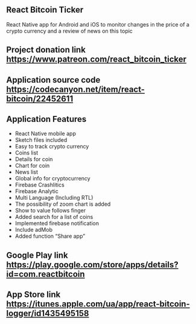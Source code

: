 ## React Bitcoin Ticker

React Native app for Android and iOS to monitor changes in the price of a crypto currency and a review of news on this topic

## Project donation link https://www.patreon.com/react_bitcoin_ticker

## Application source code https://codecanyon.net/item/react-bitcoin/22452611

## Application Features

- React Native mobile app
- Sketch files included
- Easy to track crypto currency
- Coins list
- Details for coin
- Chart for coin
- News list
- Global info for cryptocurrency
- Firebase Crashlitics
- Firebase Analytic
- Multi Language (Including RTL)
- The possibility of zoom chart is added
- Show to value follows finger
- Added search for a list of coins
- Implemented firebase notification
- Include adMob
- Added function “Share app”

## Google Play link https://play.google.com/store/apps/details?id=com.reactbitcoin
## App Store link https://itunes.apple.com/ua/app/react-bitcoin-logger/id1435495158
